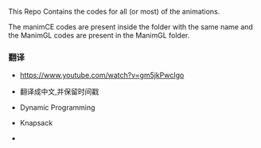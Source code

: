 This Repo Contains the codes for all (or most) of the animations.

The manimCE codes are present inside the folder with the same name and the ManimGL codes are present in the ManimGL folder.

### 翻译

* https://www.youtube.com/watch?v=gm5jkPwcIgo

* 翻译成中文,并保留时间戳



* Dynamic Programming
* Knapsack
* 